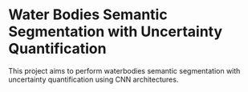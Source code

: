 # Water Bodies Semantic Segmentation with Uncertainty Quantification 
This project aims to perform waterbodies semantic segmentation with uncertainty quantification using CNN architectures.
